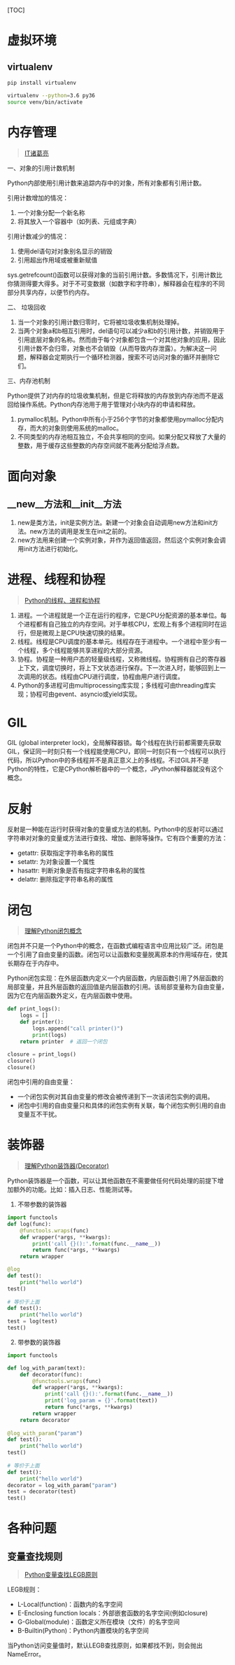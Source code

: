 [TOC]

# 虚拟环境

## virtualenv

```bash
pip install virtualenv

virtualenv --python=3.6 py36
source venv/bin/activate
```



# 内存管理

> [IT诸葛亮](https://www.jianshu.com/p/0914a5e9ae37)

一、对象的引用计数机制

Python内部使用引用计数来追踪内存中的对象，所有对象都有引用计数。

引用计数增加的情况：
1. 一个对象分配一个新名称
2. 将其放入一个容器中（如列表、元组或字典）

引用计数减少的情况：
1. 使用del语句对对象别名显示的销毁
2. 引用超出作用域或被重新赋值

sys.getrefcount()函数可以获得对象的当前引用计数。多数情况下，引用计数比你猜测得要大得多。对于不可变数据（如数字和字符串），解释器会在程序的不同部分共享内存，以便节约内存。

二、 垃圾回收

1. 当一个对象的引用计数归零时，它将被垃圾收集机制处理掉。
2. 当两个对象a和b相互引用时，del语句可以减少a和b的引用计数，并销毁用于引用底层对象的名称。然而由于每个对象都包含一个对其他对象的应用，因此引用计数不会归零，对象也不会销毁（从而导致内存泄露）。为解决这一问题，解释器会定期执行一个循环检测器，搜索不可访问对象的循环并删除它们。

三、内存池机制

Python提供了对内存的垃圾收集机制，但是它将释放的内存放到内存池而不是返回给操作系统。Python内存池用于用于管理对小块内存的申请和释放。

1. pymalloc机制。Python中所有小于256个字节的对象都使用pymalloc分配内存，而大的对象则使用系统的malloc。
3. 不同类型的内存池相互独立，不会共享相同的空间。如果分配又释放了大量的整数，用于缓存这些整数的内存空间就不能再分配给浮点数。

# 面向对象 
## __new__方法和__init__方法

1. new是类方法，init是实例方法。新建一个对象会自动调用new方法和init方法。new方法的调用是发生在init之前的。
2. new方法用来创建一个实例对象，并作为返回值返回，然后这个实例对象会调用init方法进行初始化。

# 进程、线程和协程
> [Python的线程、进程和协程](https://www.cnblogs.com/delav/p/10927383.html)

1. 进程。一个进程就是一个正在运行的程序，它是CPU分配资源的基本单位。每个进程都有自己独立的内存空间。对于单核CPU，宏观上有多个进程同时在运行，但是微观上是CPU快速切换的结果。
2. 线程。线程是CPU调度的基本单元。线程存在于进程中。一个进程中至少有一个线程，多个线程能够共享进程的大部分资源。
3. 协程。协程是一种用户态的轻量级线程，又称微线程。协程拥有自己的寄存器上下文，调度切换时，将上下文状态进行保存。下一次进入时，能够回到上一次调用的状态。线程由CPU进行调度，协程由用户进行调度。
4. Python的多进程可由multiprocessing库实现；多线程可由threading库实现；协程可由gevent、asyncio或yield实现。

# GIL
GIL (global interpreter lock)，全局解释器锁。每个线程在执行前都需要先获取GIL，保证同一时刻只有一个线程能使用CPU，即同一时刻只有一个线程可以执行代码，所以Python中的多线程并不是真正意义上的多线程。不过GIL并不是Python的特性，它是CPython解析器中的一个概念，JPython解释器就没有这个概念。

# 反射
反射是一种能在运行时获得对象的变量或方法的机制。Python中的反射可以通过字符串对对象的变量或方法进行查找、增加、删除等操作。它有四个重要的方法：

- getattr: 获取指定字符串名称的属性
- setattr: 为对象设置一个属性
- hasattr: 判断对象是否有指定字符串名称的属性
- delattr: 删除指定字符串名称的属性


# 闭包
> [理解Python闭包概念](https://www.cnblogs.com/yssjun/p/9887239.html)

闭包并不只是一个Python中的概念，在函数式编程语言中应用比较广泛。闭包是一个引用了自由变量的函数。闭包可以让函数和变量脱离原本的作用域存在，使其长期存在于内存中。

Python闭包实现：在外层函数内定义一个内层函数，内层函数引用了外层函数的局部变量，并且外层函数的返回值是内层函数的引用。该局部变量称为自由变量，因为它在内层函数外定义，在内层函数中使用。

```python
def print_logs():
    logs = []
    def printer():
        logs.append("call printer()")
        print(logs)
    return printer  # 返回一个闭包
    
closure = print_logs()
closure()
closure()
```

闭包中引用的自由变量：
- 一个闭包实例对其自由变量的修改会被传递到下一次该闭包实例的调用。
- 闭包中引用的自由变量只和具体的闭包实例有关联，每个闭包实例引用的自由变量互不干扰。


# 装饰器
> [理解Python装饰器(Decorator)](https://www.jianshu.com/p/ee82b941772a)

Python装饰器是一个函数，可以让其他函数在不需要做任何代码处理的前提下增加额外的功能。比如：插入日志、性能测试等。

1. 不带参数的装饰器
```python
import functools
def log(func):
    @functools.wraps(func)
    def wrapper(*args, **kwargs):
        print('call {}():'.format(func.__name__))
        return func(*args, **kwargs)
    return wrapper

@log
def test():
    print("hello world")
test()
    
# 等价于上面
def test():
    print("hello world")
test = log(test)
test()
```

2. 带参数的装饰器
```python
import functools

def log_with_param(text):
    def decorator(func):
        @functools.wraps(func)
        def wrapper(*args, **kwargs):
            print('call {}():'.format(func.__name__))
            print('log_param = {}'.format(text))
            return func(*args, **kwargs)
        return wrapper
    return decorator
    
@log_with_param("param")
def test():
    print("hello world")
test()
    
# 等价于上面
def test():
    print("hello world")
decorator = log_with_param("param")
test = decorator(test)
test()
```

# 各种问题
## 变量查找规则
> [Python变量查找LEGB原则](https://blog.csdn.net/baidu_35085676/article/details/79851251)

LEGB规则：
- L-Local(function)：函数内的名字空间
- E-Enclosing function locals：外部嵌套函数的名字空间(例如closure)
- G-Global(module)：函数定义所在模块（文件）的名字空间
- B-Builtin(Python)：Python内置模块的名字空间

当Python访问变量值时，默认LEGB查找原则，如果都找不到，则会抛出NameError。